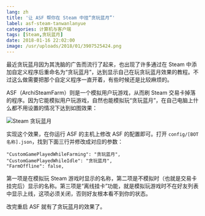 ```yaml
---
lang: zh
title: '让 ASF 帮你在 Steam 中挂“贪玩蓝月”'
label: asf-steam-tanwanlanyue
categories: 计算机与客户端
tags: [Steam,贪玩蓝月]
date: 2018-01-16 22:02:00
image: /usr/uploads/2018/01/3907525424.png
---
```

最近贪玩蓝月因为其洗脑的广告而流行了起来，也出现了许多通过在 Steam 中添加自定义程序后重命名为“贪玩蓝月”，达到显示自己在玩贪玩蓝月效果的教程。不过这么做需要把那个自定义程序一直开着，有些时候还是比较麻烦的。

ASF（ArchiSteamFarm）则是一个模拟用户玩游戏，从而刷 Steam 交易卡掉落的程序。因为它能模拟用户玩游戏，自然也能模拟玩“贪玩蓝月”，在自己电脑上什么都不用设置的情况下达到如图效果：

![Steam 贪玩蓝月][1]

实现这个效果，在你运行 ASF 的主机上修改 ASF 的配置即可。打开 `config/[BOT 名称].json`，找到下面三行并修改成对应的参数：

    "CustomGamePlayedWhileFarming": "贪玩蓝月",
    "CustomGamePlayedWhileIdle": "贪玩蓝月",
    "FarmOffline": false,

第一项是在模拟玩 Steam 游戏时显示的名称，第二项是不模拟时（也就是交易卡挂完后）显示的名称。第三项是“离线挂卡”功能，就是模拟玩游戏时不在好友列表中显示上线，这项必须关闭，否则好友根本看不到你的状态。

改完重启 ASF 就有了贪玩蓝月的效果了。

  [1]: /usr/uploads/2018/01/3907525424.png
